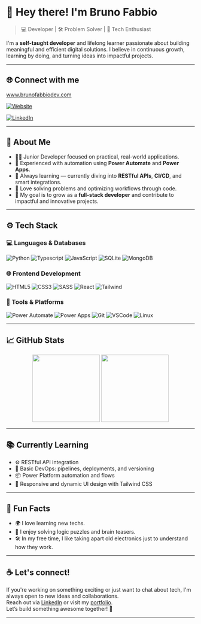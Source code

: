 # 👋 Hey there! I'm Bruno Fabbio

> 💻 Developer | 🛠️ Problem Solver | 🚀 Tech Enthusiast

I'm a **self-taught developer** and lifelong learner passionate about building meaningful and efficient digital solutions. I believe in continuous growth, learning by doing, and turning ideas into impactful projects.

---

## 🌐 Connect with me

www.brunofabbiodev.com

[![Website](https://img.shields.io/badge/Portfolio-000000?style=for-the-badge&logo=About.me&logoColor=white)](https://www.brunofabbiodev.com)  

[![LinkedIn](https://img.shields.io/badge/LinkedIn-0A66C2?style=for-the-badge&logo=linkedin&logoColor=white)](https://www.linkedin.com/in/brunofabbio/)

---

## 💼 About Me

- 👨‍💻 Junior Developer focused on practical, real-world applications.
- 🧠 Experienced with automation using **Power Automate** and **Power Apps**.
- 🌱 Always learning — currently diving into **RESTful APIs**, **CI/CD**, and smart integrations.
- 🧩 Love solving problems and optimizing workflows through code.
- 🎯 My goal is to grow as a **full-stack developer** and contribute to impactful and innovative projects.

---

## ⚙️ Tech Stack

### 💻 Languages & Databases

![Python](https://img.shields.io/badge/Python-14354C?style=for-the-badge&logo=python&logoColor=white)
![Typescript](https://img.shields.io/badge/MongoDB-4EA94B?style=for-the-badge&logo=mongodb&logoColor=white)
![JavaScript](https://img.shields.io/badge/JavaScript-F7DF1E?style=for-the-badge&logo=javascript&logoColor=black)
![SQLite](https://img.shields.io/badge/SQLite-07405E?style=for-the-badge&logo=sqlite&logoColor=white)
![MongoDB](https://img.shields.io/badge/MongoDB-4EA94B?style=for-the-badge&logo=mongodb&logoColor=white)

### 🌐 Frontend Development

![HTML5](https://img.shields.io/badge/HTML5-E34F26?style=for-the-badge&logo=html5&logoColor=white)
![CSS3](https://img.shields.io/badge/CSS3-1572B6?style=for-the-badge&logo=css3&logoColor=white)
![SASS](https://img.shields.io/badge/SASS-CC6699?style=for-the-badge&logo=sass&logoColor=white)
![React](https://img.shields.io/badge/React-20232A?style=for-the-badge&logo=react&logoColor=61DAFB)
![Tailwind](https://img.shields.io/badge/Tailwind_CSS-38B2AC?style=for-the-badge&logo=tailwind-css&logoColor=white)

### 🧰 Tools & Platforms

![Power Automate](https://img.shields.io/badge/Power%20Automate-0066FF?style=for-the-badge&logo=microsoftpowerautomate&logoColor=white)
![Power Apps](https://img.shields.io/badge/Power%20Apps-742774?style=for-the-badge&logo=powerapps&logoColor=white)
![Git](https://img.shields.io/badge/Git-F05032?style=for-the-badge&logo=git&logoColor=white)
![VSCode](https://img.shields.io/badge/VS_Code-007ACC?style=for-the-badge&logo=visual-studio-code&logoColor=white)
![Linux](https://img.shields.io/badge/Linux-FCC624?style=for-the-badge&logo=linux&logoColor=black)

---

## 📈 GitHub Stats

<div align="center">
  <img height="180em" src="https://github-readme-stats.vercel.app/api?username=bfabbio90&show_icons=true&theme=blue-green&hide_title=true" />
  <img height="180em" src="https://github-readme-stats.vercel.app/api/top-langs/?username=bfabbio90&layout=compact&theme=blue-green&hide_title=true" />
</div>

---

## 📚 Currently Learning

- ⚙️ RESTful API integration
- 🚀 Basic DevOps: pipelines, deployments, and versioning
- 📦 Power Platform automation and flows
- 🎨 Responsive and dynamic UI design with Tailwind CSS

---

## 🎯 Fun Facts

- 🌍 I love learning new techs.
- 🧩 I enjoy solving logic puzzles and brain teasers.
- 🛠️ In my free time, I like taking apart old electronics just to understand how they work.

---

## ☕ Let's connect!

If you're working on something exciting or just want to chat about tech, I'm always open to new ideas and collaborations.  
Reach out via [LinkedIn](https://www.linkedin.com/in/brunofabbio/) or visit my [portfolio](https://www.brunofabbiodev.com).  
Let’s build something awesome together! 🚀

---
